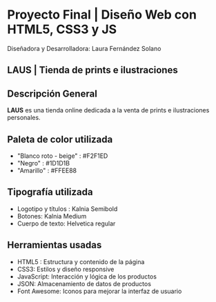 # Proyecto Final | Diseño Web con HTML5, CSS3 y JS

Diseñadora y Desarrolladora: Laura Fernández Solano

## LAUS | Tienda de prints e ilustraciones

## Descripción General

**LAUS** es una tienda online dedicada a la venta de prints e ilustraciones personales.

## Paleta de color utilizada

- "Blanco roto - beige" : #F2F1ED
- "Negro" : #1D1D1B
- "Amarillo" : #FFEE88

## Tipografía utilizada

- Logotipo y títulos : Kalnia Semibold
- Botones: Kalnia Medium
- Cuerpo de texto: Helvetica regular


## Herramientas usadas
- HTML5 : Estructura y contenido de la página
- CSS3: Estilos y diseño responsive
- JavaScript: Interacción y lógica de los productos
- JSON: Almacenamiento de datos de productos
- Font Awesome: Iconos para mejorar la interfaz de usuario



